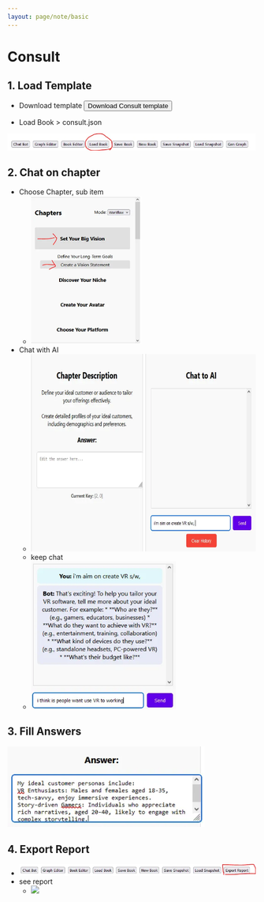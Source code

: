 ```yaml
---
layout: page/note/basic
---
```



# Consult 

## 1. Load Template


* Download template
<button class="download-btn" data-url="https://raw.githubusercontent.com/HierarchyChatBot/examples/87119e02fb6a6efa81a1dae4174334fcc74639d1/Uncommon%20Success/consult.json">Download Consult template</button>

* Load Book > consult.json
<img src="./images/button loadbook.webp">

## 2. Chat on chapter

* Choose Chapter, sub item
  * <img src="./images/choose subitem.webp" height="300">
* Chat with AI
  * <img src="./images/chat to AI.webp" height="400">
  * keep chat
  * <img src="./images/chat to AI 2.webp" height="300">

## 3. Fill Answers
<img src="./images/fill to answer.webp" width="400">


## 4. Export Report
* <img src="./images/button export.webp">
* see report
  * <img src="./images/open report.webp.webp">



<script>
    // Select all buttons with the class 'download-btn'
    const downloadButtons = document.querySelectorAll('.download-btn');

    // Add event listeners to each button
    downloadButtons.forEach(button => {
        button.addEventListener('click', function() {
            // Get the URL from the data-url attribute of the clicked button
            const fileUrl = this.getAttribute('data-url');
            
            // Fetch the file and download it
            fetch(fileUrl)
                .then(response => response.blob()) // Convert response to blob
                .then(blob => {
                    // Create a link element to trigger download
                    const a = document.createElement('a');
                    const url = window.URL.createObjectURL(blob);
                    a.href = url;
                    // Set the file name dynamically from the URL (or hard-code it)
                    a.download = fileUrl.split('/').pop(); 
                    document.body.appendChild(a);
                    a.click();  // Trigger download
                    // Clean up
                    setTimeout(() => {
                        document.body.removeChild(a);
                        window.URL.revokeObjectURL(url);
                    }, 0);
                })
                .catch(error => console.error('Error downloading file:', error));
        });
    });
</script>